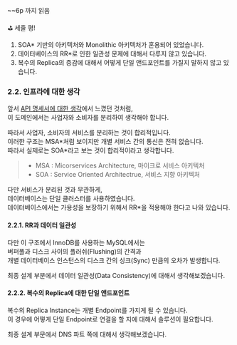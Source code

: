 ~~6p 까지 읽음

⛳️ 세줄 평!

1. SOA* 기반의 아키텍처와 Monolithic 아키텍처가 혼용되어 있었습니다.
2. 데이터베이스의 RR*로 인한 일관성 문제에 대해서 다루지 않고 있습니다.
3. 복수의 Replica의 증감에 대해서 어떻게 단일 앤드포인트를 가질지 말하지 않고 있습니다.

### 2.2. 인프라에 대한 생각

앞서 [API 명세서에 대한 생각](./2024_10_29_dil.md#21-api-명세서에-대한-생각)에서 느꼈던 것처럼, <br>
이 도메인에서는 사업자와 소비자를 분리하여 생각해야 합니다.

따라서 사업자, 소비자의 서비스를 분리하는 것이 합리적입니다. <br>
이러한 구조는 MSA\*처럼 보이지만 개별 서비스 간의 통신은 전혀 없습니다. <br>
따라서 실제로는 SOA\*라고 보는 것이 합리적이라고 생각합니다.

> - MSA : Micorservices Architecture, 마이크로 서비스 아키텍처
> - SOA : Service Oriented Architectrue, 서비스 지향 아키텍처

다만 서비스가 분리된 것과 무관하게, <br>
데이터베이스는 단일 클러스터를 사용하였습니다. <br>
데이터베이스에서는 가용성을 보장하기 위해서 RR*을 적용해야 한다고 나와 있습니다.

#### 2.2.1. RR과 데이터 일관성

다만 이 구조에서 InnoDB를 사용하는 MySQL에서는 <br>
버퍼풀과 디스크 사이의 플러쉬(Flushing)의 간격과 <br>
개별 데이터베이스 인스턴스의 디스크 간의 싱크(Sync) 만큼의 오차가 발생합니다. 

최종 설계 부분에서 데이터 일관성(Data Consistency)에 대해서 생각해보겠습니다.


#### 2.2.2. 복수의 Replica에 대한 단일 앤드포인트

복수의 Replica Instance는 개별 Endpoint를 가지게 될 수 있습니다. <br>
이 경우에 어떻게 단일 Endpoint로 연결을 할 지에 대해서 솔루션이 필요합니다.

최종 설계 부문에서 DNS 파트 쪽에 대해서 생각해보겠습니다.